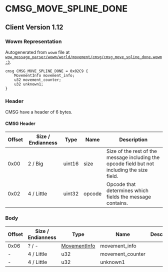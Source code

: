 # CMSG_MOVE_SPLINE_DONE

## Client Version 1.12

### Wowm Representation

Autogenerated from `wowm` file at [`wow_message_parser/wowm/world/movement/cmsg/cmsg_move_spline_done.wowm:3`](https://github.com/gtker/wow_messages/tree/main/wow_message_parser/wowm/world/movement/cmsg/cmsg_move_spline_done.wowm#L3).
```rust,ignore
cmsg CMSG_MOVE_SPLINE_DONE = 0x02C9 {
    MovementInfo movement_info;
    u32 movement_counter;
    u32 unknown1;
}
```
### Header

CMSG have a header of 6 bytes.

#### CMSG Header

| Offset | Size / Endianness | Type   | Name   | Description |
| ------ | ----------------- | ------ | ------ | ----------- |
| 0x00   | 2 / Big           | uint16 | size   | Size of the rest of the message including the opcode field but not including the size field.|
| 0x02   | 4 / Little        | uint32 | opcode | Opcode that determines which fields the message contains.|

### Body

| Offset | Size / Endianness | Type | Name | Description | Comment |
| ------ | ----------------- | ---- | ---- | ----------- | ------- |
| 0x06 | ? / - | [MovementInfo](movementinfo.md) | movement_info |  |  |
| - | 4 / Little | u32 | movement_counter |  |  |
| - | 4 / Little | u32 | unknown1 |  |  |

